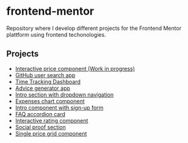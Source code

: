 # frontend-mentor

Repository where I develop different projects for the Frontend Mentor plattform using frontend techonologies.

<!-- 
  - [Skilled e-learning landing Page](https://www.frontendmentor.io/challenges/skilled-elearning-landing-page-S1ObDrZ8q)
  - [Tip calculator](https://www.frontendmentor.io/challenges/tip-calculator-app-ugJNGbJUX)
  - [Single-page design portfolio](https://www.frontendmentor.io/challenges/singlepage-design-portfolio-2MMhyhfKVo)
  - [Crowdfunding product page](https://www.frontendmentor.io/challenges/crowdfunding-product-page-7uvcZe7ZR)
  - [Officelite coming soon site](https://www.frontendmentor.io/challenges/officelite-coming-soon-site-M4DIPNz8g)
-->

## Projects
  - [Interactive price component (Work in progress)](https://alexcumplido.github.io/frontend-mentor/interactive-pricing/)
  - [GitHub user search app](https://alexcumplido.github.io/frontend-mentor/github-user-api/)
  - [Time Tracking Dashboard](https://alexcumplido.github.io/frontend-mentor/time-dashboard/) 
  - [Advice generator app](https://alexcumplido.github.io/frontend-mentor/adviceAPI-generator)
  - [Intro section with dropdown navigation](https://alexcumplido.github.io/frontend-mentor/dropdown-navigation)
  - [Expenses chart component](https://alexcumplido.github.io/frontend-mentor/bar-chart)
  - [Intro component with sign-up form](https://alexcumplido.github.io/frontend-mentor/form-validation)
  - [FAQ accordion card](https://alexcumplido.github.io/frontend-mentor/faq-accordion)
  - [Interactive rating component](https://alexcumplido.github.io/frontend-mentor/rating-modal)
  - [Social proof section](https://alexcumplido.github.io/frontend-mentor/grid-section)
  - [Single price grid component](https://alexcumplido.github.io/frontend-mentor/card-component)